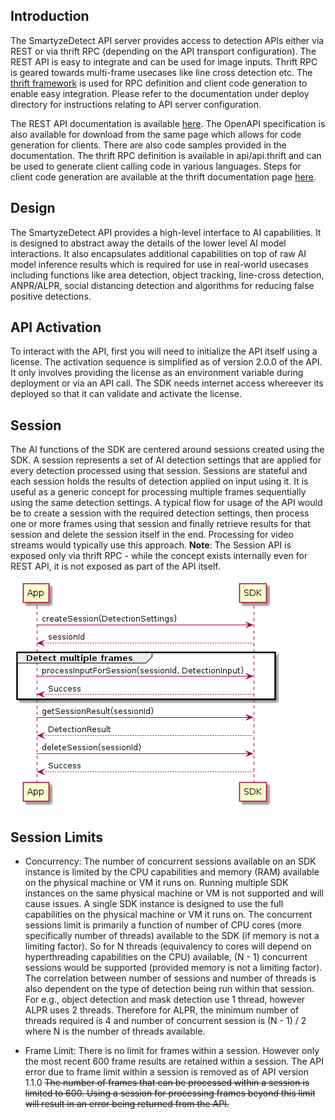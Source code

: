 ## Introduction

The SmartyzeDetect API server provides access to detection APIs either via REST or via thrift RPC (depending on the API transport configuration). The REST API is easy to integrate and can be used for image inputs. Thrift RPC is geared towards multi-frame usecases like line cross detection etc. The [thrift framework](https://thrift.apache.org/) is used for RPC definition and client code generation to enable easy integration. Please refer to the documentation under deploy directory for instructions relating to API server configuration.

The REST API documentation is available [here](https://www.smartyzedetect.com/restapidoc.html). The OpenAPI specification is also available for download from the same page which allows for code generation for clients. There are also code samples provided in the documentation.
The thrift RPC definition is available in api/api.thrift and can be used to generate client calling code in various languages. Steps for client code generation are available at the thrift documentation page [here](https://thrift.apache.org/tutorial/).

## Design

The SmartyzeDetect API provides a high-level interface to AI capabilities. It is designed to abstract away the details of the lower level AI model interactions. It also encapsulates additional capabilities on top of raw AI model inference results which is required for use in real-world usecases including functions like area detection, object tracking, line-cross detection, ANPR/ALPR, social distancing detection and algorithms for reducing false positive detections.

## API Activation

To interact with the API, first you will need to initialize the API itself using a license. The activation sequence is simplified as of version 2.0.0 of the API. It only involves providing the license as an environment variable during deployment or via an API call. The SDK needs internet access whereever its deployed so that it can validate and activate the license.

## Session

The AI functions of the SDK are centered around sessions created using the SDK. A session represents a set of AI detection settings that are applied for every detection processed using that session. Sessions are stateful and each session holds the results of detection applied on input using it. It is useful as a generic concept for processing multiple frames sequentially using the same detection settings. A typical flow for usage of the API would be to create a session with the required detection settings, then process one or more frames using that session and finally retrieve results for that session and delete the session itself in the end. Processing for video streams would typically use this approach. **Note**: The Session API is exposed only via thrift RPC - while the concept exists internally even for REST API, it is not exposed as part of the API itself.

![Session Usage Sequence!](/assets/images/SessionUsage.png "Session Usage")

## Session Limits

- Concurrency: The number of concurrent sessions available on an SDK instance is limited by the CPU capabilities and memory (RAM) available on the physical machine or VM it runs on. Running multiple SDK instances on the same physical machine or VM is not supported and will cause issues. A single SDK instance is designed to use the full capabilities on the physical machine or VM it runs on. The concurrent sessions limit is primarily a function of number of CPU cores (more specifically number of threads) available to the SDK (if memory is not a limiting factor). So for N threads (equivalency to cores will depend on hyperthreading capabilities on the CPU) available, (N - 1) concurrent sessions would be supported (provided memory is not a limiting factor). The correlation between number of sessions and number of threads is also dependent on the type of detection being run within that session. For e.g., object detection and mask detection use 1 thread, however ALPR uses 2 threads. Therefore for ALPR, the minimum number of threads required is 4 and number of concurrent session is (N - 1) / 2 where N is the number of threads available.

- Frame Limit: There is no limit for frames within a session. However only the most recent 600 frame results are retained within a session. The API error due to frame limit within a session is removed as of API version 1.1.0 ~~The number of frames that can be processed within a session is limited to 600. Using a session for processing frames beyond this limit will result in an error being returned from the API.~~

